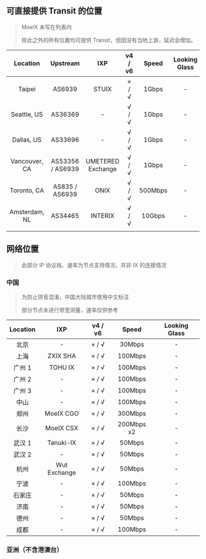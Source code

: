 ## 可直接提供 Transit 的位置
> MoeIX 未写在列表内
> 
> 除此之外的所有位置均可提供 Transit，但因没有当地上游，延迟会增加。

| Location | Upstream | IXP | v4 / v6 | Speed | Looking Glass | 
| :----: | :----: | :----: | :----: | :----: | :----: |
| Taipei | AS6939 | STUIX | × / √ | 1Gbps | - |
| Seattle, US | AS36369 | - | √ / √ | 1Gbps | - |
| Dallas, US | AS33696 | - | √ / √ | 1Gbps | - |
| Vancouver, CA | AS53356 / AS6939 | UMETERED Exchange | √ / √ | 1Gbps | - |
| Toronto, CA | AS835 / AS6939 | ONIX | √ / √ | 500Mbps | - |
| Amsterdam, NL | AS34465 | INTERIX | √ / √ | 10Gbps | - |
|  |  |  |  |  |  |

## 网络位置
>此部分 IP 协议栈、速率为节点支持情况，并非 IX 的连接情况

### 中国
>为防止拼音混淆，中国大陆城市使用中文标注
>
>部分节点未进行带宽测量，速率仅供参考

| Location | IXP | v4 / v6 | Speed | Looking Glass | 
| :----: | :----: | :----: | :----: | :----: |
| 北京 | - | × / √ | 30Mbps | - |
| 上海 | ZXIX SHA | × / √ | 100Mbps | - |
| 广州 1 | TOHU IX | × / √  | 100Mbps | - |
| 广州 2 | - | × / √  | 100Mbps | - |
| 广州 3 | - | × / √  | 100Mbps | - |
| 中山 | - | × / √  | 100Mbps | - |
| 郑州 | MoeIX CGO | × / √ | 300Mbps | - |
| 长沙 | MoeIX CSX | × / √ | 200Mbps x2 | - |
| 武汉 1 | Tanuki-IX | × / √ | 50Mbps | - |
| 武汉 2 | - | × / √ | 50Mbps | - |
| 杭州 | Wut Exchange | × / √ | 50Mbps | - |
| 宁波 | - | × / √ | 100Mbps | - |
| 石家庄 | - | × / √ | 50Mbps | - |
| 济南 | - | × / √ | 50Mbps | - |
| 德州 | - | × / √ | 50Mbps | - |
| 成都 | - | × / √ | 100Mbps | - |


### 亚洲（不含港澳台）



